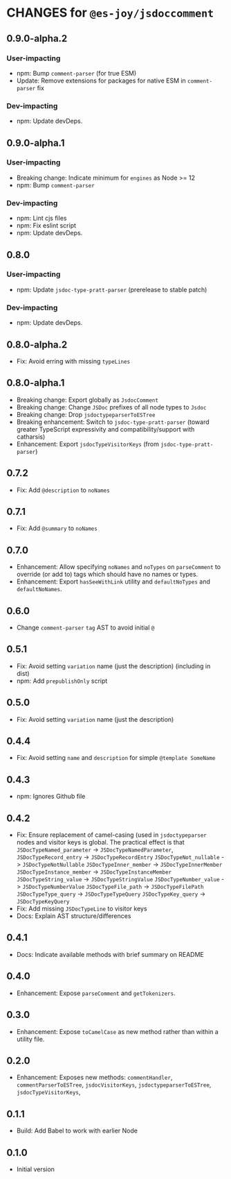 # CHANGES for `@es-joy/jsdoccomment`

## 0.9.0-alpha.2

### User-impacting

- npm: Bump `comment-parser` (for true ESM)
- Update: Remove extensions for packages for native ESM in `comment-parser` fix

### Dev-impacting

- npm: Update devDeps.

## 0.9.0-alpha.1

### User-impacting

- Breaking change: Indicate minimum for `engines` as Node >= 12
- npm: Bump `comment-parser`

### Dev-impacting

- npm: Lint cjs files
- npm: Fix eslint script
- npm: Update devDeps.

## 0.8.0

### User-impacting

- npm: Update `jsdoc-type-pratt-parser` (prerelease to stable patch)

### Dev-impacting

- npm: Update devDeps.

## 0.8.0-alpha.2

- Fix: Avoid erring with missing `typeLines`

## 0.8.0-alpha.1

- Breaking change: Export globally as `JsdocComment`
- Breaking change: Change `JSDoc` prefixes of all node types to `Jsdoc`
- Breaking change: Drop `jsdoctypeparserToESTree`
- Breaking enhancement: Switch to `jsdoc-type-pratt-parser` (toward greater
    TypeScript expressivity and compatibility/support with catharsis)
- Enhancement: Export `jsdocTypeVisitorKeys` (from `jsdoc-type-pratt-parser`)

## 0.7.2

- Fix: Add `@description` to `noNames`

## 0.7.1

- Fix: Add `@summary` to `noNames`

## 0.7.0

- Enhancement: Allow specifying `noNames` and `noTypes` on `parseComment`
    to override (or add to) tags which should have no names or types.
- Enhancement: Export `hasSeeWithLink` utility and `defaultNoTypes` and
    `defaultNoNames`.

## 0.6.0

- Change `comment-parser` `tag` AST to avoid initial `@`

## 0.5.1

- Fix: Avoid setting `variation` name (just the description) (including in
    dist)
- npm: Add `prepublishOnly` script

## 0.5.0

- Fix: Avoid setting `variation` name (just the description)

## 0.4.4

- Fix: Avoid setting `name` and `description` for simple `@template SomeName`

## 0.4.3

- npm: Ignores Github file

## 0.4.2

- Fix: Ensure replacement of camel-casing (used in `jsdoctypeparser` nodes and
    visitor keys is global. The practical effect is that
    `JSDocTypeNamed_parameter` -> `JSDocTypeNamedParameter`,
    `JSDocTypeRecord_entry` -> `JSDocTypeRecordEntry`
    `JSDocTypeNot_nullable` -> `JSDocTypeNotNullable`
    `JSDocTypeInner_member` -> `JSDocTypeInnerMember`
    `JSDocTypeInstance_member` -> `JSDocTypeInstanceMember`
    `JSDocTypeString_value` -> `JSDocTypeStringValue`
    `JSDocTypeNumber_value` -> `JSDocTypeNumberValue`
    `JSDocTypeFile_path` -> `JSDocTypeFilePath`
    `JSDocTypeType_query` -> `JSDocTypeTypeQuery`
    `JSDocTypeKey_query` -> `JSDocTypeKeyQuery`
- Fix: Add missing `JSDocTypeLine` to visitor keys
- Docs: Explain AST structure/differences

## 0.4.1

- Docs: Indicate available methods with brief summary on README

## 0.4.0

- Enhancement: Expose `parseComment` and `getTokenizers`.

## 0.3.0

- Enhancement: Expose `toCamelCase` as new method rather than within a
    utility file.

## 0.2.0

- Enhancement: Exposes new methods: `commentHandler`,
    `commentParserToESTree`, `jsdocVisitorKeys`, `jsdoctypeparserToESTree`,
    `jsdocTypeVisitorKeys`,

## 0.1.1

- Build: Add Babel to work with earlier Node

## 0.1.0

- Initial version
